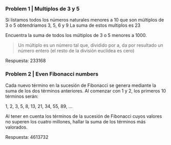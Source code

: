 ### Problem 1 | Multiplos de 3 y 5
Si listamos todos los números naturales menores a 10 que son múltiplos de 3 o 5 obtendriamos 3, 5, 6 y 9 La suma de estos multiplos es 23

Encuentra la suma de todos los múltiplos de 3 o 5 menores a 1000.

>Un múltiplo es un número tal que, dividido por a, da por resultado un número entero (el resto de la división euclídea es cero)

Respuesta: 233168

### Problem 2 | Even Fibonacci numbers
Cada nuevo término en la sucesión de Fibonacci se genera mediante la suma de los dos términos anteriores. Al comenzar con 1 y 2, los primeros 10 términos serán:

1, 2, 3, 5, 8, 13, 21, 34, 55, 89, ...

Al tener en cuenta los términos de la sucesión de Fibonacci cuyos valores no superen los cuatro millones, hallar la suma de los términos más valorados.

Respuesta: 4613732
